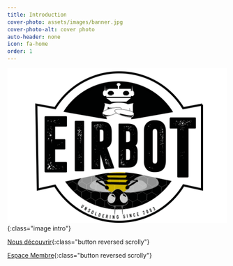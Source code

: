 ```yaml
---
title: Introduction
cover-photo: assets/images/banner.jpg
cover-photo-alt: cover photo
auto-header: none
icon: fa-home
order: 1
---
```



![Logo](/assets/images/eirbot_logo.svg){:class="image intro"}

[Nous découvrir](#qui-sommes-nous){:class="button reversed scrolly"}

[Espace Membre](/membre/login.html){:class="button reversed scrolly"}
